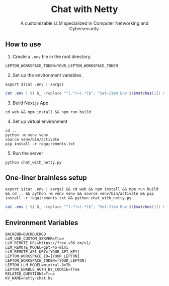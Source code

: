 <div align="center">
<h1 align="center">Chat with Netty</h1>
A customizable LLM specialized in Computer Networking and Cybersecurity.
<br/>
</div>

## How to use

<!-- Setup .env -->
1. Create a `.env` file in the root directory.
```.env
LEPTON_WORKSPACE_TOKEN=YOUR_LEPTON_WORKSPACE_TOKEN
```
2. Set up the environment variables.
```shell
export $(cat .env | xargs)
```
```powershell
cat .env | %{ $_ -replace "^(.*)=(.*)$", "Set-Item Env:$($matches[1]) $matches[2]" } | iex
```
3. Build Next.js App
```shell
cd web && npm install && npm run build
```
4. Set up virtual environment
```shell
cd ..
python -m venv venv
source venv/bin/activate
pip install -r requirements.txt
```
5. Run the server
```shell
python chat_with_netty.py
```

## One-liner brainless setup
```shell
export $(cat .env | xargs) && cd web && npm install && npm run build && cd .. && python -m venv venv && source venv/bin/activate && pip install -r requirements.txt && python chat_with_netty.py
```
```powershell
cat .env | %{ $_ -replace "^(.*)=(.*)$", "Set-Item Env:$($matches[1]) $matches[2]" } | iex; cd web; npm install; npm run build; cd ..; python -m venv venv; .\venv\Scripts\Activate.ps1; pip install -r requirements.txt; python chat_with_netty.py
```

## Environment Variables
```.env
BACKEND=DUCKDUCKGO
LLM_USE_CUSTOM_SERVER=True
LLM_REMOTE_URL=https://free.v36.cm/v1/
LLM_REMOTE_MODEL=gpt-4o-mini
LLM_REMOTE_API_KEY=[YOUR_API_KEY]
LEPTON_WORKSPACE_ID=[YOUR_LEPTON]
LEPTON_WORKSPACE_TOKEN=[YOUR_LEPTON]
LEPTON_LLM_MODEL=mixtral-8x7b
LEPTON_ENABLE_AUTH_BY_COOKIE=True
RELATED_QUESTIONS=True
KV_NAME=netty-chat.kv

```